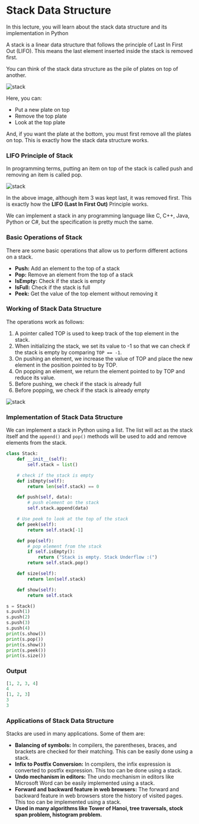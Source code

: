 # Stack Data Structure
In this lecture, you will learn about the stack data structure and its implementation in Python

A stack is a linear data structure that follows the principle of Last In First Out (LIFO). This means the last element inserted inside the stack is removed first.

You can think of the stack data structure as the pile of plates on top of another.

![stack](https://cdn.programiz.com/sites/tutorial2program/files/stack-of-plates_0.png)

Here, you can:

- Put a new plate on top
- Remove the top plate
- Look at the top plate

And, if you want the plate at the bottom, you must first remove all the plates on top. This is exactly how the stack data structure works.

### LIFO Principle of Stack
In programming terms, putting an item on top of the stack is called push and removing an item is called pop.

![stack](https://cdn.programiz.com/sites/tutorial2program/files/stack.png)

In the above image, although item 3 was kept last, it was removed first. This is exactly how the **LIFO (Last In First Out)** Principle works.

We can implement a stack in any programming language like C, C++, Java, Python or C#, but the specification is pretty much the same.

### Basic Operations of Stack
There are some basic operations that allow us to perform different actions on a stack.

- **Push:** Add an element to the top of a stack
- **Pop:** Remove an element from the top of a stack
- **IsEmpty:** Check if the stack is empty
- **IsFull:** Check if the stack is full
- **Peek:** Get the value of the top element without removing it

### Working of Stack Data Structure
The operations work as follows:

1. A pointer called TOP is used to keep track of the top element in the stack.
2. When initializing the stack, we set its value to -1 so that we can check if the stack is empty by comparing `TOP == -1`.
3. On pushing an element, we increase the value of TOP and place the new element in the position pointed to by TOP.
4. On popping an element, we return the element pointed to by TOP and reduce its value.
5. Before pushing, we check if the stack is already full
6. Before popping, we check if the stack is already empty

![stack](https://cdn.programiz.com/sites/tutorial2program/files/stack-operations.png)

### Implementation of Stack Data Structure
We can implement a stack in Python using a list. The list will act as the stack itself and the `append()` and `pop()` methods will be used to add and remove elements from the stack.

```python
class Stack:
    def __init__(self):
        self.stack = list()

    # check if the stack is empty
    def isEmpty(self):
        return len(self.stack) == 0

    def push(self, data):
        # push element on the stack
        self.stack.append(data)

    # Use peek to look at the top of the stack
    def peek(self):
        return self.stack[-1]

    def pop(self):
        # pop element from the stack
        if self.isEmpty():
            return ("Stack is empty. Stack Underflow :(")
        return self.stack.pop()

    def size(self):
        return len(self.stack)

    def show(self):
        return self.stack

s = Stack()
s.push(1)
s.push(2)
s.push(3)
s.push(4)
print(s.show())
print(s.pop())
print(s.show())
print(s.peek())
print(s.size())
```

### Output
```python
[1, 2, 3, 4]
4
[1, 2, 3]
3
3
```

### Applications of Stack Data Structure
Stacks are used in many applications. Some of them are:

- **Balancing of symbols:** In compilers, the parentheses, braces, and brackets are checked for their matching. This can be easily done using a stack.
- **Infix to Postfix Conversion:** In compilers, the infix expression is converted to postfix expression. This too can be done using a stack.
- **Undo mechanism in editors:** The undo mechanism in editors like Microsoft Word can be easily implemented using a stack.
- **Forward and backward feature in web browsers:** The forward and backward feature in web browsers store the history of visited pages. This too can be implemented using a stack.
- **Used in many algorithms like Tower of Hanoi, tree traversals, stock span problem, histogram problem.**